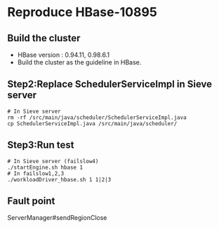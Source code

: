 # Reproduce HBase-10895
## Build the cluster
- HBase version : 0.94.11, 0.98.6.1
- Build the cluster as the guideline in HBase.
## Step2:Replace SchedulerServiceImpl in Sieve server
```
# In Sieve server
rm -rf /src/main/java/scheduler/SchedulerServiceImpl.java
cp SchedulerServiceImpl.java /src/main/java/scheduler/
```
## Step3:Run test
```
# In Sieve server (failslow4)
./startEngine.sh hbase 1
# In failslow1,2,3
./workloadDriver_hbase.sh 1 1|2|3
```
## Fault point
ServerManager#sendRegionClose